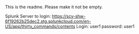 This is the readme.  Please make it not be empty.

Splunk Server to login: <a href="https://scv-shw-6f19262b25dec2.stg.splunkcloud.com/en-US/app/thirty_commands/contents">https://scv-shw-6f19262b25dec2.stg.splunkcloud.com/en-US/app/thirty_commands/contents</a>
Login: user1
password: user1
